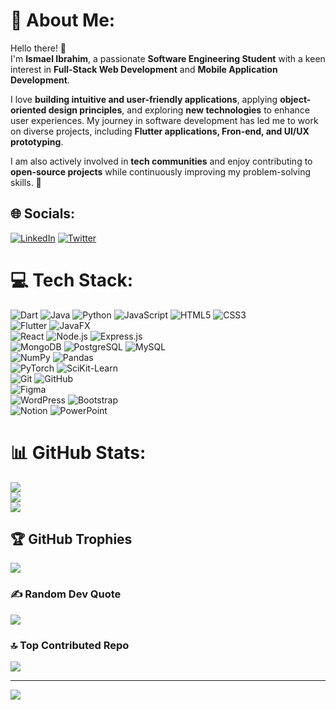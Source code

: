 # 💫 About Me:
Hello there! 👋  
I'm **Ismael Ibrahim**, a passionate **Software Engineering Student** with a keen interest in **Full-Stack Web Development** and **Mobile Application Development**.  

I love **building intuitive and user-friendly applications**, applying **object-oriented design principles**, and exploring **new technologies** to enhance user experiences. My journey in software development has led me to work on diverse projects, including **Flutter applications, Fron-end, and UI/UX prototyping**.  

I am also actively involved in **tech communities** and enjoy contributing to **open-source projects** while continuously improving my problem-solving skills. 🚀  



## 🌐 Socials:
[![LinkedIn](https://img.shields.io/badge/LinkedIn-%230077B5.svg?logo=linkedin&logoColor=white)](https://linkedin.com/in/https://www.linkedin.com/in/ismael-ibrahim-44239a282) [![Twitter](https://img.shields.io/badge/Twitter-%231DA1F2.svg?logo=Twitter&logoColor=white)](https://twitter.com/https://x.com/sweismael?s=21&t=6aTZgalakLveAtj7pbHj-w) 

# 💻 Tech Stack:
![Dart](https://img.shields.io/badge/dart-%230175C2.svg?style=flat&logo=dart&logoColor=white) 
![Java](https://img.shields.io/badge/java-%23ED8B00.svg?style=flat&logo=java&logoColor=white) 
![Python](https://img.shields.io/badge/python-3670A0?style=flat&logo=python&logoColor=ffdd54) 
![JavaScript](https://img.shields.io/badge/javascript-%23F7DF1E.svg?style=flat&logo=javascript&logoColor=black) 
![HTML5](https://img.shields.io/badge/html5-%23E34F26.svg?style=flat&logo=html5&logoColor=white) 
![CSS3](https://img.shields.io/badge/css3-%231572B6.svg?style=flat&logo=css3&logoColor=white)  
![Flutter](https://img.shields.io/badge/Flutter-%2302569B.svg?style=flat&logo=Flutter&logoColor=white) 
![JavaFX](https://img.shields.io/badge/javafx-%23007396.svg?style=flat&logo=java&logoColor=white)  
![React](https://img.shields.io/badge/react-%2361DAFB.svg?style=flat&logo=react&logoColor=black) 
![Node.js](https://img.shields.io/badge/node.js-%2343853D.svg?style=flat&logo=node.js&logoColor=white) 
![Express.js](https://img.shields.io/badge/express.js-%23404D59.svg?style=flat&logo=express&logoColor=white)  
![MongoDB](https://img.shields.io/badge/mongodb-%2347A248.svg?style=flat&logo=mongodb&logoColor=white) 
![PostgreSQL](https://img.shields.io/badge/postgresql-%23316192.svg?style=flat&logo=postgresql&logoColor=white) 
![MySQL](https://img.shields.io/badge/mysql-%2300f.svg?style=flat&logo=mysql&logoColor=white)  
![NumPy](https://img.shields.io/badge/numpy-%23013243.svg?style=flat&logo=numpy&logoColor=white) 
![Pandas](https://img.shields.io/badge/pandas-%23150458.svg?style=flat&logo=pandas&logoColor=white)  
![PyTorch](https://img.shields.io/badge/pytorch-%23EE4C2C.svg?style=flat&logo=pytorch&logoColor=white) 
![SciKit-Learn](https://img.shields.io/badge/scikit--learn-%23F7931E.svg?style=flat&logo=scikit-learn&logoColor=white)  
![Git](https://img.shields.io/badge/Git-fc6d26?style=flat&logo=git&logoColor=white) 
![GitHub](https://img.shields.io/badge/GitHub-%23121011.svg?style=flat&logo=github&logoColor=white)  
![Figma](https://img.shields.io/badge/figma-%23F24E1E.svg?style=flat&logo=figma&logoColor=white)  
![WordPress](https://img.shields.io/badge/WordPress-%23117AC9.svg?style=flat&logo=WordPress&logoColor=white) 
![Bootstrap](https://img.shields.io/badge/bootstrap-%23563D7C.svg?style=flat&logo=bootstrap&logoColor=white)  
![Notion](https://img.shields.io/badge/Notion-%23000000.svg?style=flat&logo=notion&logoColor=white) 
![PowerPoint](https://img.shields.io/badge/PowerPoint-%23B7472A.svg?style=flat&logo=microsoft-powerpoint&logoColor=white)

# 📊 GitHub Stats:
![](https://github-readme-stats.vercel.app/api?username=ismael-782&theme=radical&hide_border=false&include_all_commits=false&count_private=true)<br/>
![](https://github-readme-streak-stats.herokuapp.com/?user=ismael-782&theme=radical&hide_border=false)<br/>
![](https://github-readme-stats.vercel.app/api/top-langs/?username=ismael-782&theme=radical&hide_border=false&include_all_commits=false&count_private=true&layout=compact)

## 🏆 GitHub Trophies
![](https://github-profile-trophy.vercel.app/?username=ismael-782&theme=monokai&no-frame=false&no-bg=false&margin-w=4)

### ✍️ Random Dev Quote
![](https://quotes-github-readme.vercel.app/api?type=vetical&theme=radical)

### 🔝 Top Contributed Repo
![](https://github-contributor-stats.vercel.app/api?username=ismael-782&limit=5&theme=monokai&combine_all_yearly_contributions=true)

---
[![](https://visitcount.itsvg.in/api?id=ismael-782&icon=0&color=0)](https://visitcount.itsvg.in)

<!-- Proudly created with GPRM ( https://gprm.itsvg.in ) -->
